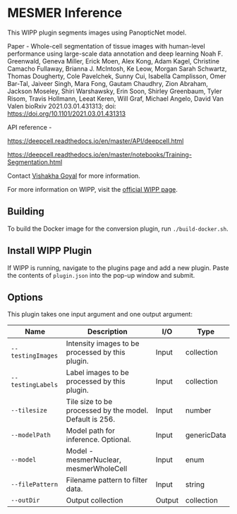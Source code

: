 # MESMER Inference

This WIPP plugin segments images using PanopticNet model. 

Paper - 
Whole-cell segmentation of tissue images with human-level performance using large-scale data annotation and deep learning
Noah F. Greenwald, Geneva Miller, Erick Moen, Alex Kong, Adam Kagel, Christine Camacho Fullaway, Brianna J. McIntosh, Ke Leow, Morgan Sarah Schwartz, Thomas Dougherty, Cole Pavelchek, Sunny Cui, Isabella Camplisson, Omer Bar-Tal, Jaiveer Singh, Mara Fong, Gautam Chaudhry, Zion Abraham, Jackson Moseley, Shiri Warshawsky, Erin Soon, Shirley Greenbaum, Tyler Risom, Travis Hollmann, Leeat Keren, Will Graf, Michael Angelo, David Van Valen
bioRxiv 2021.03.01.431313; doi: https://doi.org/10.1101/2021.03.01.431313

API reference - 

https://deepcell.readthedocs.io/en/master/API/deepcell.html 

https://deepcell.readthedocs.io/en/master/notebooks/Training-Segmentation.html

Contact [Vishakha Goyal](mailto:vishakha.goyal@nih.gov) for more information.

For more information on WIPP, visit the [official WIPP page](https://isg.nist.gov/deepzoomweb/software/wipp).

## Building

To build the Docker image for the conversion plugin, run
`./build-docker.sh`.

## Install WIPP Plugin

If WIPP is running, navigate to the plugins page and add a new plugin. Paste the contents of `plugin.json` into the pop-up window and submit.

## Options

This plugin takes one input argument and one output argument:

| Name          | Description             | I/O    | Type   |
|---------------|-------------------------|--------|--------|
| `--testingImages` | Intensity images to be processed by this plugin. | Input | collection |
| `--testingLabels` | Label images to be processed by this plugin. | Input | collection |
| `--tilesize` | Tile size to be processed by the model. Default is 256. | Input | number |
| `--modelPath` | Model path for inference. Optional. | Input | genericData |
| `--model` | Model - mesmerNuclear, mesmerWholeCell | Input | enum |
| `--filePattern` | Filename pattern to filter data. | Input | string |
| `--outDir` | Output collection | Output | collection |

